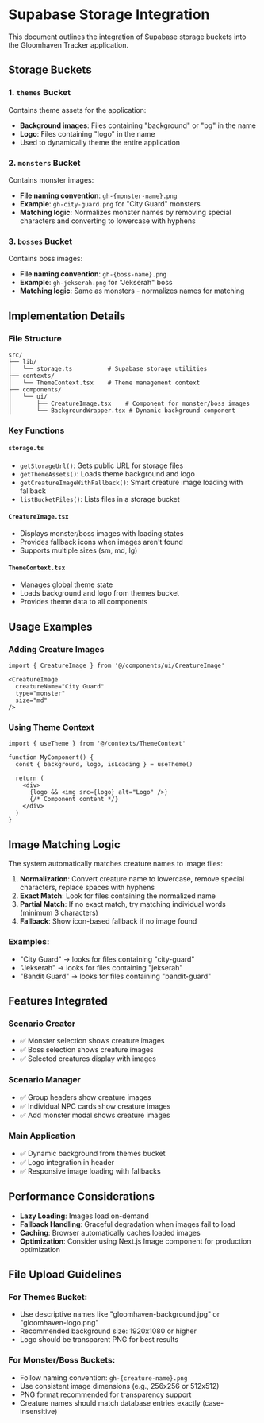 # Supabase Storage Integration

This document outlines the integration of Supabase storage buckets into the Gloomhaven Tracker application.

## Storage Buckets

### 1. `themes` Bucket
Contains theme assets for the application:
- **Background images**: Files containing "background" or "bg" in the name
- **Logo**: Files containing "logo" in the name
- Used to dynamically theme the entire application

### 2. `monsters` Bucket
Contains monster images:
- **File naming convention**: `gh-{monster-name}.png`
- **Example**: `gh-city-guard.png` for "City Guard" monsters
- **Matching logic**: Normalizes monster names by removing special characters and converting to lowercase with hyphens

### 3. `bosses` Bucket
Contains boss images:
- **File naming convention**: `gh-{boss-name}.png`
- **Example**: `gh-jekserah.png` for "Jekserah" boss
- **Matching logic**: Same as monsters - normalizes names for matching

## Implementation Details

### File Structure
```
src/
├── lib/
│   └── storage.ts          # Supabase storage utilities
├── contexts/
│   └── ThemeContext.tsx    # Theme management context
├── components/
│   └── ui/
│       ├── CreatureImage.tsx    # Component for monster/boss images
│       └── BackgroundWrapper.tsx # Dynamic background component
```

### Key Functions

#### `storage.ts`
- `getStorageUrl()`: Gets public URL for storage files
- `getThemeAssets()`: Loads theme background and logo
- `getCreatureImageWithFallback()`: Smart creature image loading with fallback
- `listBucketFiles()`: Lists files in a storage bucket

#### `CreatureImage.tsx`
- Displays monster/boss images with loading states
- Provides fallback icons when images aren't found
- Supports multiple sizes (sm, md, lg)

#### `ThemeContext.tsx`
- Manages global theme state
- Loads background and logo from themes bucket
- Provides theme data to all components

## Usage Examples

### Adding Creature Images
```tsx
import { CreatureImage } from '@/components/ui/CreatureImage'

<CreatureImage 
  creatureName="City Guard"
  type="monster"
  size="md"
/>
```

### Using Theme Context
```tsx
import { useTheme } from '@/contexts/ThemeContext'

function MyComponent() {
  const { background, logo, isLoading } = useTheme()
  
  return (
    <div>
      {logo && <img src={logo} alt="Logo" />}
      {/* Component content */}
    </div>
  )
}
```

## Image Matching Logic

The system automatically matches creature names to image files:

1. **Normalization**: Convert creature name to lowercase, remove special characters, replace spaces with hyphens
2. **Exact Match**: Look for files containing the normalized name
3. **Partial Match**: If no exact match, try matching individual words (minimum 3 characters)
4. **Fallback**: Show icon-based fallback if no image found

### Examples:
- "City Guard" → looks for files containing "city-guard"
- "Jekserah" → looks for files containing "jekserah"
- "Bandit Guard" → looks for files containing "bandit-guard"

## Features Integrated

### Scenario Creator
- ✅ Monster selection shows creature images
- ✅ Boss selection shows creature images
- ✅ Selected creatures display with images

### Scenario Manager
- ✅ Group headers show creature images
- ✅ Individual NPC cards show creature images
- ✅ Add monster modal shows creature images

### Main Application
- ✅ Dynamic background from themes bucket
- ✅ Logo integration in header
- ✅ Responsive image loading with fallbacks

## Performance Considerations

- **Lazy Loading**: Images load on-demand
- **Fallback Handling**: Graceful degradation when images fail to load
- **Caching**: Browser automatically caches loaded images
- **Optimization**: Consider using Next.js Image component for production optimization

## File Upload Guidelines

### For Themes Bucket:
- Use descriptive names like "gloomhaven-background.jpg" or "gloomhaven-logo.png"
- Recommended background size: 1920x1080 or higher
- Logo should be transparent PNG for best results

### For Monster/Boss Buckets:
- Follow naming convention: `gh-{creature-name}.png`
- Use consistent image dimensions (e.g., 256x256 or 512x512)
- PNG format recommended for transparency support
- Creature names should match database entries exactly (case-insensitive)
